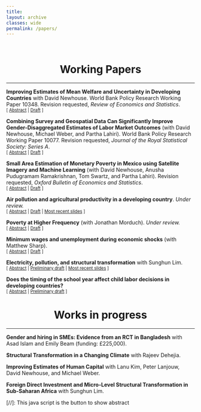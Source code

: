 ```yaml
---
title: 
layout: archive
classes: wide
permalink: /papers/
---
```

<br/> 


# <center> Working Papers </center>
- - -



**Improving Estimates of Mean Welfare and Uncertainty in Developing Countries** with David Newhouse. World Bank Policy Research Working Paper 10348. Revision requested, _Review of Economics and Statistics_.<br/>
<small>[ <a href="#/" onclick="visib('ml')">Abstract</a> | [Draft](https://documents.worldbank.org/en/publication/documents-reports/documentdetail/099413503082334933) ] </small>

<div id="ml" style="display: none; text-align: justify; line-height: 1.2">
<small>
Reliable estimates of economic welfare for small areas are valuable inputs into the design and evaluation of development policies. This paper compares the accuracy of point estimates and confidence intervals for small area estimates of wealth and poverty derived from four different prediction methods: linear mixed models, Cubist regression, extreme gradient boosting, and boosted regression forests. The evaluation draws samples from unit-level household census data from four separate developing countries, combines them with publicly and globally available geospatial indicators to generate small area estimates, and evaluates these estimates against aggregates calculated using the full census. Predictions of wealth are evaluated in four countries and poverty in one. All three machine learning methods outperform the traditional linear mixed model, with extreme gradient boosting and boosted regression forests generally outperforming the other alternatives. The proposed residual bootstrap procedure reliably estimates confidence intervals for the machine learning estimators, with estimated coverage rates across simulations falling between 94 and 97 percent. These results demonstrate that predictions obtained using tree-based gradient boosting with a random effect block bootstrap generate more accurate point and uncertainty estimates than prevailing methods for generating small area welfare estimates.
</small><br><br/></div>


**Combining Survey and Geospatial Data Can Significantly Improve Gender-Disaggregated Estimates of Labor Market Outcomes** (with David Newhouse, Michael Weber, and Partha Lahiri). World Bank Policy Research Working Paper 10077. Revision requested, _Journal of the Royal Statistical Society: Series A_.<br/>
<small>[ <a href="#/" onclick="visib('genderLabor')">Abstract</a> | [Draft](https://documents.worldbank.org/en/publication/documents-reports/documentdetail/099321406092229138/idu016f95e0806fc6044ea0b843007d5dc0ef17e) ] </small>


<div id="genderLabor" style="display: none; text-align: justify; line-height: 1.2">
<small>
This article examines the extent to which combining survey data with publicly available geospatial indicators improves estimates of state and municipal labor force statistics in urban Mexico. Model-based estimates of labor force participation and unemployment are generated separately for men and women, using a population-weighted nested-error conditional random effect model following an arcsin transformation, specified at the level of the Área Geoestadística Básica (AGEB). Two types of hypothetical samples are used to estimate the model: a simple random sample of individuals within AGEBs selected using proportional to size sampling, and a full enumeration of all households within those same AGEBs. The resulting small area estimates are compared against results from the full census. Incorporating geospatial data improves the precision and accuracy of state-level estimates for all four indicators, despite the weak predictive power of the unemployment rate model. At the municipality level, small area estimates substantially improve on survey estimates of labor force participation. For unemployment rates, the results when using the simple random sample are mixed because of the large number of municipalities with no unemployed persons in the sample. Using the full enumeration sample greatly improves municipal predictions for all four indicators. These results are robust to the use of repeated simulations of alternative samples. Integrating survey data and publicly available geospatial indicators significantly improves the accuracy and precision of both state-level estimates and estimated municipal labor force participation rates at negligible cost, but accurately estimating low-probability events like unemployment with a linear model requires large samples within target areas.
</small><br><br/></div>



**Small Area Estimation of Monetary Poverty in Mexico using Satellite Imagery and Machine Learning** (with David Newhouse, Anusha Pudugramam Ramakrishnan, Tom Swartz, and Partha Lahiri). Revision requested, _Oxford Bulletin of Economics and Statistics_.<br/>
<small>[ <a href="#/" onclick="visib('satellite')">Abstract</a> | [Draft](https://documents.worldbank.org/en/publication/documents-reports/documentdetail/099430309142231728/idu0660868530404c0414e0bf180797b525682a5) ] </small>


<div id="satellite" style="display: none; text-align: justify; line-height: 1.2">
<small>
Estimates of poverty are an important input into policy formulation in developing countries. The accurate measurement of poverty rates is therefore a first-order problem for development policy. This paper shows that combining satellite imagery with household surveys can improve the precision and accuracy of estimated poverty rates in Mexican municipalities, a level at which the survey is not considered representative. It also shows that a household-level model outperforms other common small area estimation methods. However, poverty estimates in 2015 derived from geospatial data remain less accurate than 2010 estimates derived from household census data. These results indicate that the incorporation of household survey data and widely available satellite imagery can improve on existing poverty estimates in developing countries when census data are old or when patterns of poverty are changing rapidly, even for small subgroups.
</small><br><br/></div>




**Air pollution and agricultural productivity in a developing country**. _Under review._<br/>
<small>[ <a href="#/" onclick="visib('coal')">Abstract</a> | [Draft](/assets/papers/pollution2023.pdf) | [Most recent slides](/pollution-slides/#1) ] </small>

<div id="coal" style="display: none; text-align: justify; line-height: 1.2">
<small>
I document negative externalities of air pollution in the Indian agricultural sector. Using variation in pollution induced by changes in wind across years, I show that higher levels of pollution lead to decreased agricultural productivity, with large changes in productivity being common. The negative effects of pollution are larger in areas growing more labor-intensive crops, indicating that the pollution works at least partly through direct effects on labor productivity. Finally, combining wind direction with the rollout of coal plants, results indicate that pollution from coal plants has a larger effect on agricultural productivity than other types of pollution. Given that the agricultural sector is a refuge for the poor in many developing countries, these results suggest that the negative externalities of pollution may hit the poorest particularly hard.
</small><br><br/></div>



**Poverty at Higher Frequency** (with Jonathan Morduch). _Under review._<br/>
<small>[ <a href="#/" onclick="visib('povAbstract')">Abstract</a> | [Draft](/assets/papers/merfeldmorduch2024.pdf) ] </small>


<div id="povAbstract" style="display: none; text-align: justify; line-height: 1.2">
<small>
The poverty rate is an important focus of economic policy. We show, however, that in low- and middle-income countries, the poverty rate is often not what it seems. Poverty, as conventionally measured, is thought to be the proportion of households that are poor for the year, but we show that, under common data collection practices, the measure instead captures the average share of the year that households are poor. The resulting poverty rates are sensitive to the timing of household consumption, not just its total value. For policy, this means that, contrary to common assumptions, the \textit{de facto} concept of national poverty in many countries is sensitive to households’ exposure to shocks and their ability to smooth consumption within the year. While created inadvertently, this \textit{de facto} concept of poverty has appealing properties as a measure of well-being, and it raises new philosophical questions about the nature of deprivation. This transformation has happened without a change in the form of the poverty measures and without longitudinal data. Instead, the transformation follows from three common practices used when collecting household data: asking survey questions with short-term recall (often covering only the past week’s or month’s spending), stratifying on sub-periods (usually quarters), and surveying households only once during the year. We illustrate the implications with monthly panel data from rural India, showing that time-sensitivity in poverty measurement has quantitatively large impacts on measured poverty, improves predictions of health outcomes, and expands the scope of strategies to reduce global poverty.
</small><br><br/></div>




**Minimum wages and unemployment during economic shocks** (with Matthew Sharp).<br/>
<small>[ <a href="#/" onclick="visib('agWages')">Abstract</a> | [Draft](/assets/papers/MerfeldSharp2023.pdf) ] </small>


<div id="agWages" style="display: none; text-align: justify; line-height: 1.2">
<small>
This paper studies whether a minimum wage changes how labour markets respond to economic shocks. Using data from South Africa, we show that an agricultural minimum wage leads to higher mean wages with no significant impacts on mean employment. However, these positive aggregate outcomes hide important heterogeneity: the imposition of the minimum wage leads to substantial declines in employment -- especially overall hours -- in the sector in the wake of negative weather-related economic shocks, which typically exert downward pressure on wages. The increased variance of employment across years in the post-law period suggests caution in interpreting the overall welfare impacts of minimum wage laws.
</small><br><br/></div>


**Electricity, pollution, and structural transformation** with Sunghun Lim.<br/>
<small>[ <a href="#/" onclick="visib('stabstract')">Abstract</a> | [Preliminary draft](/assets/papers/limmerfeld.pdf) | [Most recent slides](/st-slides/#1) ] </small>


<div id="stabstract" style="display: none; text-align: justify; line-height: 1.2">
<small>
We show how access to electricity drives structural transformation in India. Using village-level data from population and economic censuses, we document increases in manufacturing employment and decreases in agricultural employment following the opening of a coal-fired power plant near a village. We also show that these increases are driven by increases in employment in larger firms. Evidence suggests there are increases in both the availability and consistency of electricity. Importantly, we show that areas exposed to pollution from coal plants see decreases in access to electricity and decreases in population and literacy rates relative to less exposed areas, despite an increase in employment concentration in larger firms. These results suggest that access to electricity can be a driver of the structural transformation process, but that the resulting pollution can be an important mediator.
</small><br><br/></div>



**Does the timing of the school year affect child labor decisions in developing countries?**<br/>
<small>[ <a href="#/" onclick="visib('schagAbstract')">Abstract</a> | [Preliminary draft](/assets/papers/schoolag2023.pdf) ] </small>


<div id="schagAbstract" style="display: none; text-align: justify; line-height: 1.2">
<small>
In developing countries, agricultural productivity shocks are an important predictor of the opportunity cost of time for children. This can lead to children dropping out of school to work during good rainfall years. However, this trade-off between current and future income is most salient only when the agricultural season and the school year overlap. In this paper, I show that this overlap is an important mediator of the effect of agricultural productivity shocks on both child labor and school enrollment. A long overlap between the harvest season and the school year leads to a lower elasticity of child labor with respect to agricultural productivity shocks relative to harvest season that does not overlap with the school year. The entirety of the effect is driven by self-employment, which is consistent with a story of children working on household farms.
</small><br><br/></div>


# <center> Works in progress </center>
- - -


**Gender and hiring in SMEs: Evidence from an RCT in Bangladesh** with Asad Islam and Emily Beam (funding: £225,000).

**Structural Transformation in a Changing Climate** with Rajeev Dehejia.

**Improving Estimates of Human Capital** with Lanu Kim, Peter Lanjouw, David Newhouse, and Michael Weber.

**Foreign Direct Investment and Micro-Level Structural Transformation in Sub-Saharan Africa** with Sunghun Lim.





[//]: This java script is the button to show abstract
<script>
 function visib(id) {
  var x = document.getElementById(id);
  if (x.style.display === "block") {
    x.style.display = "none";
  } else {
    x.style.display = "block";
  }
}
</script>

